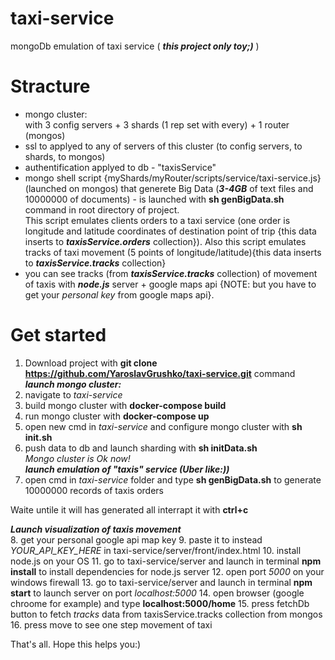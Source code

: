 # taxi-service
mongoDb emulation of taxi service ( ***this project only toy;)*** )
# Stracture  
- mongo cluster:  
with 3 config servers + 3 shards (1 rep set with every) + 1 router (mongos)  
- ssl to applyed to any of servers of this cluster (to config servers, to shards, to mongos)
- authentification applyed to db - "taxisService"
- mongo shell script {myShards/myRouter/scripts/service/taxi-service.js} (launched on mongos) that generete Big Data (***3-4GB*** of text files and 10000000 of documents) - is launched with **sh genBigData.sh** command in root directory of project.   
      This script emulates clients orders to a taxi service (one order is longitude and latitude coordinates of destination point of trip {this data inserts to ***taxisService.orders*** collection}). Also this script emulates tracks of taxi movement (5 points of longitude/latitude){this data inserts to ***taxisService.tracks*** collection} 
 - you can see tracks (from ***taxisService.tracks*** collection) of movement of taxis with ***node.js*** server + google maps api {NOTE: but you have to get your *personal key* from google maps api}.    

# Get started

1. Download project with **git clone https://github.com/YaroslavGrushko/taxi-service.git**  command  
***launch mongo cluster:***
2. navigate to *taxi-service* 
3. build mongo cluster with **docker-compose build**  
4. run mongo cluster with **docker-compose up**  
5. open new cmd in *taxi-service* and configure mongo cluster with **sh init.sh**  
6. push data to db and launch sharding with **sh initData.sh**  
*Mongo cluster is Ok now!*   
***launch emulation of "taxis" service (Uber like:))***  
7. open cmd in *taxi-service* folder and type **sh genBigData.sh** to generate 10000000 records of taxis orders  
  
Waite untile it will has generated all interrapt it with **ctrl+c**  

***Launch visualization of taxis movement***  
8. get your personal google api map key
9. paste it to instead *YOUR_API_KEY_HERE* in taxi-service/server/front/index.html
10. install node.js on your OS
11. go to taxi-service/server and launch in terminal **npm install** to install dependencies for node.js server
12. open port *5000* on your windows firewall
13. go to taxi-service/server and launch in terminal **npm start** to launch server on port *localhost:5000*
14. open browser (google chroome for example) and type **localhost:5000/home**
15. press fetchDb button to fetch *tracks* data from taxisService.tracks collection from mongos
16. press move to see one step movement of taxi

That's all. Hope this helps you:)
